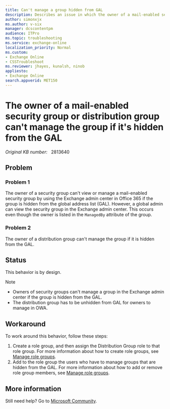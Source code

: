 ```yaml
---
title: Can't manage a group hidden from GAL
description: Describes an issue in which the owner of a mail-enabled security group or a distribution group can't view or manage the group in Exchange admin center if the group is hidden from the global address list.
author: simonxjx
ms.author: v-six
manager: dcscontentpm
audience: ITPro
ms.topic: troubleshooting
ms.service: exchange-online
localization_priority: Normal
ms.custom: 
- Exchange Online
- CSSTroubleshoot
ms.reviewer: jhayes, kunalsh, ninob
appliesto:
- Exchange Online
search.appverid: MET150
---
```

# The owner of a mail-enabled security group or distribution group can't manage the group if it's hidden from the GAL

_Original KB number:_ &nbsp; 2813640

## Problem

### Problem 1

The owner of a security group can't view or manage a mail-enabled security group by using the Exchange admin center in Office 365 if the group is hidden from the global address list (GAL). However, a global admin can view the security group in the Exchange admin center. This occurs even though the owner is listed in the `ManagedBy` attribute of the group.

### Problem 2

The owner of a distribution group can't manage the group if it is hidden from the GAL.

## Status

This behavior is by design.

> [!NOTE]
>
> - Owners of security groups can't manage a group in the Exchange admin center if the group is hidden from the GAL.
> - The distribution group has to be unhidden from GAL for owners to manage in OWA.

## Workaround

To work around this behavior, follow these steps:

1. Create a role group, and then assign the Distribution Group role to that role group. For more information about how to create role groups, see [Manage role groups](/exchange/manage-role-groups-exchange-2013-help).
2. Add to the role group the users who have to manage groups that are hidden from the GAL. For more information about how to add or remove role group members, see [Manage role groups](/exchange/manage-role-groups-exchange-2013-help).

## More information

Still need help? Go to [Microsoft Community](https://answers.microsoft.com/).
